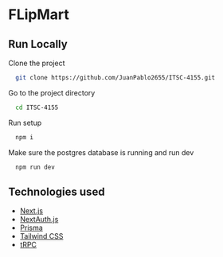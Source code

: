 # FLipMart

## Run Locally

Clone the project

```bash
  git clone https://github.com/JuanPablo2655/ITSC-4155.git
```

Go to the project directory

```bash
  cd ITSC-4155
```

Run setup

```bash
  npm i
```

Make sure the postgres database is running and run dev

```bash
  npm run dev
```

## Technologies used

- [Next.js](https://nextjs.org)
- [NextAuth.js](https://next-auth.js.org)
- [Prisma](https://prisma.io)
- [Tailwind CSS](https://tailwindcss.com)
- [tRPC](https://trpc.io)

